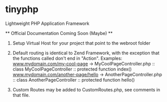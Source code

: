 tinyphp
=======

Lightweight PHP Application Framework


** Official Documentation Coming Soon (Maybe) **

1. Setup Virtual Host for your project that point to the webroot folder

2. Default routing is identical to Zend Framework, with the exception that the functions called don't end in "Action".
	Examples:
	www.mydomain.com/my-cool-page -> MyCoolPageController.php :: class MyCoolPageController :: protected function index()
	www.mydomain.com/another-page/hello -> AnotherPageController.php :: class AnotherPageController :: protected function hello()

3. Custom Routes may be added to CustomRoutes.php, see comments in that file.